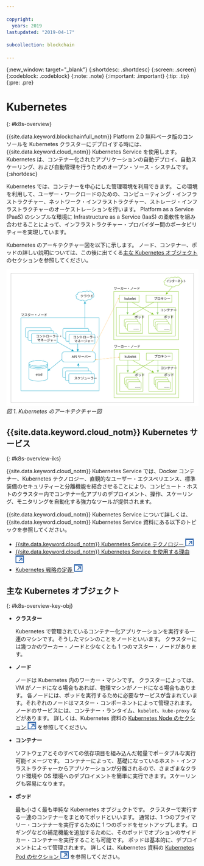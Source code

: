 ```yaml
---

copyright:
  years: 2019
lastupdated: "2019-04-17"

subcollection: blockchain

---
```


{:new_window: target="_blank"}
{:shortdesc: .shortdesc}
{:screen: .screen}
{:codeblock: .codeblock}
{:note: .note}
{:important: .important}
{:tip: .tip}
{:pre: .pre}

# Kubernetes
{: #k8s-overview}

{{site.data.keyword.blockchainfull_notm}} Platform 2.0 無料ベータ版のコンソールを Kubernetes クラスターにデプロイする時には、{{site.data.keyword.cloud_notm}} Kubernetes Service を使用します。 Kubernetes は、コンテナー化されたアプリケーションの自動デプロイ、自動スケーリング、および自動管理を行うためのオープン・ソース・システムです。
{:shortdesc}

Kubernetes では、コンテナーを中心にした管理環境を利用できます。 この環境を利用して、ユーザー・ワークロードのための、コンピューティング・インフラストラクチャー、ネットワーク・インフラストラクチャー、ストレージ・インフラストラクチャーのオーケストレーションを行います。 Platform as a Service (PaaS) のシンプルな環境に Infrastructure as a Service (IaaS) の柔軟性を組み合わせることによって、インフラストラクチャー・プロバイダー間のポータビリティーを実現しています。

Kubernetes のアーキテクチャー図を以下に示します。 ノード、コンテナー、ポッドの詳しい説明については、この後に出てくる[主な Kubernetes オブジェクト](#k8s-overview-key-obj)のセクションを参照してください。

![Kubernetes のアーキテクチャー図](../images/k8s-archi-diagram.svg "{{site.data.keyword.cloud_notm}} Kubernetes Service のアーキテクチャー")
*図 1. Kubernetes のアーキテクチャー図*


## {{site.data.keyword.cloud_notm}} Kubernetes サービス
{: #k8s-overview-iks}

{{site.data.keyword.cloud_notm}} Kubernetes Service では、Docker コンテナー、Kubernetes テクノロジー、直観的なユーザー・エクスペリエンス、標準装備のセキュリティーと分離機能を結合させることにより、コンピュート・ホストのクラスター内でコンテナー化アプリのデプロイメント、操作、スケーリング、モニタリングを自動化する強力なツールが提供されます。

{{site.data.keyword.cloud_notm}} Kubernetes Service について詳しくは、{{site.data.keyword.cloud_notm}} Kubernetes Service 資料にある以下のトピックを参照してください。
- [{{site.data.keyword.cloud_notm}} Kubernetes Service テクノロジー ![外部リンク・アイコン](../images/external_link.svg "外部リンク・アイコン")](/docs/containers/cs_tech.html#ibm-cloud-kubernetes-service-technology "{{site.data.keyword.cloud_notm}} Kubernetes Service テクノロジーの資料")
- [{{site.data.keyword.cloud_notm}} Kubernetes Service を使用する理由 ![外部リンク・アイコン](../images/external_link.svg "外部リンク・アイコン")](/docs/containers?topic=containers-cs_ov#cs_ov "{{site.data.keyword.cloud_notm}} Kubernetes Service を使用する理由の資料")
- [Kubernetes 戦略の定義 ![外部リンク・アイコン](../images/external_link.svg "外部リンク・アイコン")](/docs/containers?topic=containers-strategy#strategy "Kubernetes 戦略の定義")


## 主な Kubernetes オブジェクト
{: #k8s-overview-key-obj}

- **クラスター**

  Kubernetes で管理されているコンテナー化アプリケーションを実行する一連のマシンです。そうしたマシンのことをノードといいます。 クラスターには幾つかのワーカー・ノードと少なくとも 1 つのマスター・ノードがあります。

- **ノード**

  ノードは Kubernetes 内のワーカー・マシンです。 クラスターによっては、VM がノードになる場合もあれば、物理マシンがノードになる場合もあります。 各ノードには、ポッドを実行するために必要なサービスが含まれています。それぞれのノードはマスター・コンポーネントによって管理されます。 ノードのサービスには、コンテナー・ランタイム、`kubelet`、`kube-proxy` などがあります。 詳しくは、Kubernetes 資料の [Kubernetes Node のセクション ![外部リンク・アイコン](../images/external_link.svg "外部リンク・アイコン")](https://kubernetes.io/docs/concepts/architecture/nodes/ "Kubernetes Node のセクション") を参照してください。

- **コンテナー**

  ソフトウェアとそのすべての依存項目を組み込んだ軽量でポータブルな実行可能イメージです。 コンテナーによって、基礎になっているホスト・インフラストラクチャーからアプリケーションが分離されるので、さまざまなクラウド環境や OS 環境へのデプロイメントを簡単に実行できます。スケーリングも容易になります。

- **ポッド**

  最も小さく最も単純な Kubernetes オブジェクトです。 クラスターで実行する一連のコンテナーをまとめてポッドといいます。 通常は、1 つのプライマリー・コンテナーを実行するために 1 つのポッドをセットアップします。 ロギングなどの補足機能を追加するために、そのポッドでオプションのサイドカー・コンテナーを実行することも可能です。 ポッドは基本的に、デプロイメントによって管理されます。 詳しくは、Kubernetes 資料の [Kubernetes Pod のセクション ![外部リンク・アイコン](../images/external_link.svg "外部リンク・アイコン")](https://kubernetes.io/docs/concepts/workloads/pods/pod/) を参照してください。
